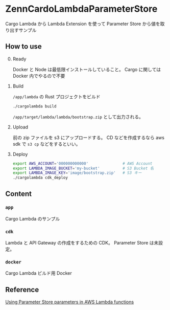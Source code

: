 # ZennCardoLambdaParameterStore

Cargo Lambda から Lambda Extension を使って Parameter Store から値を取り出すサンプル

## How to use

0. Ready

	Docker と Node は最低限インストールしていること。 Cargo に関しては Docker 内でやるので不要

1. Build

	`/app/lambda` の Rust プロジェクトをビルド

	```sh
	./cargolambda build
	```

	`/app/target/lambda/lambda/bootstrap.zip` として出力される。

2. Upload

	前の zip ファイルを s3 にアップロードする。 CD などを作成するなら aws sdk で `s3 cp` などをするといい。

4. Deploy

	```sh
	export AWS_ACCOUNT='000000000000'               # AWS Account
	export LAMBDA_IMAGE_BUCKET='my-bucket'          # S3 Bucket 名
	export LAMBDA_IMAGE_KEY='image/bootstrap.zip'   # S3 キー
	./cargolambda cdk_deploy
	```



## Content

### `app`

Cargo Lambda のサンプル

### `cdk`

Lambda と API Gateway の作成をするための CDK。
Parameter Store は未設定。

### `docker`

Cargo Lambda ビルド用 Docker


## Reference

[Using Parameter Store parameters in AWS Lambda functions](https://docs.aws.amazon.com/systems-manager/latest/userguide/ps-integration-lambda-extensions.html)

